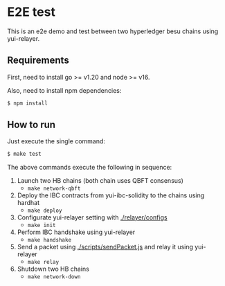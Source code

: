 # E2E test

This is an e2e demo and test between two hyperledger besu chains using yui-relayer.

## Requirements

First, need to install go >= v1.20 and node >= v16.

Also, need to install npm dependencies:
```sh
$ npm install
```

## How to run

Just execute the single command:

```sh
$ make test
```

The above commands execute the following in sequence:

1. Launch two HB chains (both chain uses QBFT consensus)
   - `make network-qbft`
2. Deploy the IBC contracts from yui-ibc-solidity to the chains using hardhat
   - `make deploy`
3. Configurate yui-relayer setting with [./relayer/configs](./relayer/configs/)
   - `make init`
4. Perform IBC handshake using yui-relayer
   - `make handshake`
5. Send a packet using [./scripts/sendPacket.js](./scripts/sendPacket.js) and relay it using yui-relayer
   - `make relay`
6. Shutdown two HB chains
   - `make network-down`
